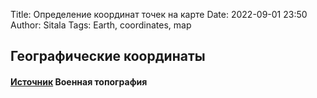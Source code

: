 Title: Определение координат точек на карте
Date: 2022-09-01 23:50
Author: Sitala
Tags: Earth, coordinates, map

## Географические координаты

#### [Источник][1] Военная топография

[1]: https://openmap.com.ua/topografia/opredelenie_koordinat_tochek_po_karte/